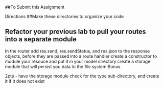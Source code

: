 ##To Submit this Assignment
<!--
fork this repository
write all of your code in a directory named lab- + <your name> e.g. lab-duncan -->
<!-- please write the code from lab-08 to this new directory (make a copy as a starting point)
it's in your best interests to retype it as practice
push to your repository
submit a pull request to this repository
submit a link to your PR in canvas
write a question and observation on canvas
Resources -->

<!-- fs-extra -->
Directions
##Make these directories to organize your code
<!-- lib
test
model
route
data // to hold your JSON files -->

## Refactor your previous lab to pull your routes into a separate module
In the router add res.send, res.sendStatus, and res.json to the response objects, before they are passed into a route handler
create a constructor to module your resouce and put it in your model directory
create a storage module that will persist you data to the file system
Bonus

2pts - have the storage module check for the type sub-directory, and create it if it does not exist
